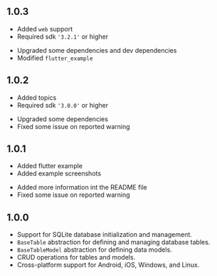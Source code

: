 ## 1.0.3

+ Added `web` support
+ Required sdk `'3.2.1'` or higher
* Upgraded some dependencies and dev dependencies
* Modified `flutter_example`

## 1.0.2

+ Added topics
+ Required sdk `'3.0.0'` or higher
* Upgraded some dependencies
* Fixed some issue on reported warning

## 1.0.1

+ Added flutter example
+ Added example screenshots
* Added more information int the README file
* Fixed some issue on reported warning

## 1.0.0

- Support for SQLite database initialization and management.
- `BaseTable` abstraction for defining and managing database tables.
- `BaseTableModel` abstraction for defining data models.
- CRUD operations for tables and models.
- Cross-platform support for Android, iOS, Windows, and Linux.